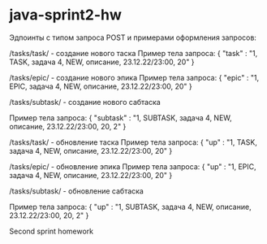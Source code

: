 # java-sprint2-hw
Эдпоинты с типом запроса POST и примерами оформления запросов:

/tasks/task/ - создание нового таска
Пример тела запроса:
{
"task" : "1, TASK, задача 4, NEW, описание, 23.12.22/23:00, 20"
}

/tasks/epic/ - создание нового эпика
Пример тела запроса:
{
"epic" : "1, EPIC, задача 4, NEW, описание, 23.12.22/23:00, 20"
}

/tasks/subtask/ - создание нового сабтаска

Пример тела запроса:
{
"subtask" : "1, SUBTASK, задача 4, NEW, описание, 23.12.22/23:00, 20, 2"
}

/tasks/task/ - обновление таска
Пример тела запроса:
{
"up" : "1, TASK, задача 4, NEW, описание, 23.12.22/23:00, 20"
}

/tasks/epic/ - обновление эпика
Пример тела запроса:
{
"up" : "1, EPIC, задача 4, NEW, описание, 23.12.22/23:00, 20"
}

/tasks/subtask/ - обновление сабтаска

Пример тела запроса:
{
"up" : "1, SUBTASK, задача 4, NEW, описание, 23.12.22/23:00, 20, 2"
}

Second sprint homework
